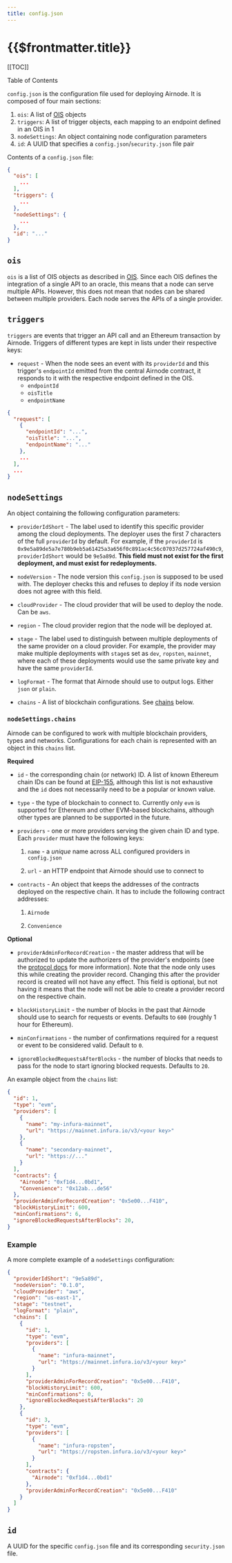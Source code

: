 ```yaml
---
title: config.json
---
```


# {{$frontmatter.title}}

[[TOC]]

<Version selectedVersion="pre-alpha" />

<div class="toc-label">Table of Contents</div>

`config.json` is the configuration file used for deploying Airnode.
It is composed of four main sections:

1. `ois`: A list of [OIS](ois.md) objects
2. `triggers`: A list of trigger objects, each mapping to an endpoint defined in an OIS in 1
3. `nodeSettings`: An object containing node configuration parameters
4. `id`: A UUID that specifies a `config.json`/`security.json` file pair

Contents of a `config.json` file:

```json
{
  "ois": [
    ...
  ],
  "triggers": {
    ...
  },
  "nodeSettings": {
    ...
  },
  "id": "..."
}
```

## `ois`

`ois` is a list of OIS objects as described in [OIS](/airnode/ois.md).
Since each OIS defines the integration of a single API to an oracle, this means that a node can serve multiple APIs.
However, this does not mean that nodes can be shared between multiple providers.
Each node serves the APIs of a single provider.

## `triggers`

`triggers` are events that trigger an API call and an Ethereum transaction by Airnode.
Triggers of different types are kept in lists under their respective keys:

- `request` - When the node sees an event with its `providerId` and this trigger's `endpointId` emitted from the central Airnode contract, it responds to it with the respective endpoint defined in the OIS.
  - `endpointId`
  - `oisTitle`
  - `endpointName`


```json
{
  "request": [
    {
      "endpointId": "...",
      "oisTitle": "...",
      "endpointName": "..."
    },
    ...
  ],
  ...
}
```

## `nodeSettings`

An object containing the following configuration parameters:

- `providerIdShort` - The label used to identify this specific provider among the cloud deployments.
The deployer uses the first 7 characters of the full `providerId` by default.
For example, if the `providerId` is `0x9e5a89de5a7e780b9eb5a61425a3a656f0c891ac4c56c07037d257724af490c9`, `providerIdShort` would be `9e5a89d`.
**This field must not exist for the first deployment, and must exist for redeployments.**

- `nodeVersion` - The node version this `config.json` is supposed to be used with.
The deployer checks this and refuses to deploy if its node version does not agree with this field.

- `cloudProvider` - The cloud provider that will be used to deploy the node.
Can be `aws`.

- `region` - The cloud provider region that the node will be deployed at.

- `stage` - The label used to distinguish between multiple deployments of the same provider on a cloud provider.
For example, the provider may make multiple deployments with `stage`s set as `dev`, `ropsten`, `mainnet`, where each of these deployments would use the same private key and have the same `providerId`.

- `logFormat` - The format that Airnode should use to output logs. Either `json` or `plain`.

- `chains` - A list of blockchain configurations. See [chains](#nodesettingschains) below.

### `nodeSettings.chains`

Airnode can be configured to work with multiple blockchain providers, types and networks.
Configurations for each chain is represented with an object in this `chains` list.

**Required**

- `id` - the corresponding chain (or network) ID. A list of known Ethereum chain IDs can be found at [EIP-155](https://github.com/ethereum/EIPs/blob/master/EIPS/eip-155.md#list-of-chain-ids), although this list is not exhaustive and the `id` does not necessarily need to be a popular or known value.

- `type` - the type of blockchain to connect to. Currently only `evm` is supported for Ethereum and other EVM-based blockchains, although other types are planned to be supported in the future.

- `providers` - one or more providers serving the given chain ID and type. Each `provider` must have the following keys:

  1. `name` - a *unique* name across ALL configured providers in `config.json`

  2. `url` - an HTTP endpoint that Airnode should use to connect to

- `contracts` - An object that keeps the addresses of the contracts deployed on the respective chain.
It has to include the following contract addresses:

  1. `Airnode`

  2. `Convenience`

**Optional**

- `providerAdminForRecordCreation` - the master address that will be authorized to update the authorizers of the provider's endpoints (see the [protocol docs](../../protocols/request-response/general-structure.md) for more information).
Note that the node only uses this while creating the provider record.
Changing this after the provider record is created will not have any effect.
This field is optional, but not having it means that the node will not be able to create a provider record on the respective chain.

- `blockHistoryLimit` - the number of blocks in the past that Airnode should use to search for requests or events. Defaults to `600` (roughly 1 hour for Ethereum).

- `minConfirmations` - the number of confirmations required for a request or event to be considered valid. Default to `0`.

- `ignoreBlockedRequestsAfterBlocks` - the number of blocks that needs to pass for the node to start ignoring blocked requests. Defaults to `20`.

An example object from the `chains` list:

```json
{
  "id": 1,
  "type": "evm",
  "providers": [
    {
      "name": "my-infura-mainnet",
      "url": "https://mainnet.infura.io/v3/<your key>"
    },
    {
      "name": "secondary-mainnet",
      "url": "https://..."
    }
  ],
  "contracts": {
    "Airnode": "0xf1d4...0bd1",
    "Convenience": "0x12ab...de56"
  },
  "providerAdminForRecordCreation": "0x5e00...F410",
  "blockHistoryLimit": 600,
  "minConfirmations": 6,
  "ignoreBlockedRequestsAfterBlocks": 20,
}
```

### Example

A more complete example of a `nodeSettings` configuration:

```json
{
  "providerIdShort": "9e5a89d",
  "nodeVersion": "0.1.0",
  "cloudProvider": "aws",
  "region": "us-east-1",
  "stage": "testnet",
  "logFormat": "plain",
  "chains": [
    {
      "id": 1,
      "type": "evm",
      "providers": [
        {
          "name": "infura-mainnet",
          "url": "https://mainnet.infura.io/v3/<your key>"
        }
      ],
      "providerAdminForRecordCreation": "0x5e00...F410",
      "blockHistoryLimit": 600,
      "minConfirmations": 0,
      "ignoreBlockedRequestsAfterBlocks": 20
    },
    {
      "id": 3,
      "type": "evm",
      "providers": [
        {
          "name": "infura-ropsten",
          "url": "https://ropsten.infura.io/v3/<your key>"
        }
      ],
      "contracts": {
        "Airnode": "0xf1d4...0bd1"
      },
      "providerAdminForRecordCreation": "0x5e00...F410"
    }
  ]
}
```

## `id`

A UUID for the specific `config.json` file and its corresponding `security.json` file.
